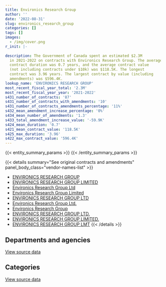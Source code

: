 ```yaml
---
title: Environics Research Group
author: ''
date: '2022-08-31'
slug: environics_research_group
categories: []
tags: []
images:
  - /img/cover.png
r_init: |-
  
description: The Government of Canada spent an estimated $2.3M
  in 2021-2022 on contracts with Environics Research Group. The average
  contract duration was 0.7 years, and the average contract value
  (not including contracts under $10k) was $118.5K. The longest
  contract was 3.96 years. The largest contract by value (including
  amendments) was $596.4K.
lookup_name: 'ENVIRONICS RESEARCH GROUP'
most_recent_fiscal_year_total: '2.3M'
most_recent_fiscal_year_year: '2021-2022'
s431_number_of_contracts: '87'
s431_number_of_contracts_with_amendments: '10'
s431_number_of_contracts_amendments_percentage: '11%'
s432_mean_amendment_increase_percentage: '0%'
s434_mean_number_of_amendments: '1.3'
s433_total_amendment_increase_value: '-59.9K'
s424_mean_duration: '0.7'
s421_mean_contract_value: '118.5K'
s425_max_duration: '3.96'
s422_max_contract_value: '596.4K'
---
```


<script src="/rmarkdown-libs/htmlwidgets/htmlwidgets.js"></script>
<link href="/rmarkdown-libs/datatables-css/datatables-crosstalk.css" rel="stylesheet" />
<script src="/rmarkdown-libs/datatables-binding/datatables.js"></script>
<script src="/rmarkdown-libs/jquery/jquery-3.6.0.min.js"></script>
<link href="/rmarkdown-libs/dt-core-bootstrap/css/dataTables.bootstrap.min.css" rel="stylesheet" />
<link href="/rmarkdown-libs/dt-core-bootstrap/css/dataTables.bootstrap.extra.css" rel="stylesheet" />
<script src="/rmarkdown-libs/dt-core-bootstrap/js/jquery.dataTables.min.js"></script>
<script src="/rmarkdown-libs/dt-core-bootstrap/js/dataTables.bootstrap.min.js"></script>
<link href="/rmarkdown-libs/crosstalk/css/crosstalk.min.css" rel="stylesheet" />
<script src="/rmarkdown-libs/crosstalk/js/crosstalk.min.js"></script>
<script src="/rmarkdown-libs/htmlwidgets/htmlwidgets.js"></script>
<link href="/rmarkdown-libs/datatables-css/datatables-crosstalk.css" rel="stylesheet" />
<script src="/rmarkdown-libs/datatables-binding/datatables.js"></script>
<script src="/rmarkdown-libs/jquery/jquery-3.6.0.min.js"></script>
<link href="/rmarkdown-libs/dt-core-bootstrap/css/dataTables.bootstrap.min.css" rel="stylesheet" />
<link href="/rmarkdown-libs/dt-core-bootstrap/css/dataTables.bootstrap.extra.css" rel="stylesheet" />
<script src="/rmarkdown-libs/dt-core-bootstrap/js/jquery.dataTables.min.js"></script>
<script src="/rmarkdown-libs/dt-core-bootstrap/js/dataTables.bootstrap.min.js"></script>
<link href="/rmarkdown-libs/crosstalk/css/crosstalk.min.css" rel="stylesheet" />
<script src="/rmarkdown-libs/crosstalk/js/crosstalk.min.js"></script>

{{< entity_summary_params >}}
{{< /entity_summary_params >}}

{{< details summary="See original contracts and amendments" panel_body_class="vendor-names-list" >}}
- [ENVIRONICS RESEARCH GROUP](https://search.open.canada.ca/en/ct/?sort=contract_value_f%20desc&page=1&search_text=%22ENVIRONICS%20RESEARCH%20GROUP%22)
- [ENVIRONICS RESEARCH GROUP LIMITED](https://search.open.canada.ca/en/ct/?sort=contract_value_f%20desc&page=1&search_text=%22ENVIRONICS%20RESEARCH%20GROUP%20LIMITED%22)
- [Environics Research Group Ltd](https://search.open.canada.ca/en/ct/?sort=contract_value_f%20desc&page=1&search_text=%22Environics%20Research%20Group%20Ltd%22)
- [Environics Research Group Limited](https://search.open.canada.ca/en/ct/?sort=contract_value_f%20desc&page=1&search_text=%22Environics%20Research%20Group%20Limited%22)
- [ENVIRONICS RESEARCH GROUP LTD](https://search.open.canada.ca/en/ct/?sort=contract_value_f%20desc&page=1&search_text=%22ENVIRONICS%20RESEARCH%20GROUP%20LTD%22)
- [Environics Research Group Ltd.](https://search.open.canada.ca/en/ct/?sort=contract_value_f%20desc&page=1&search_text=%22Environics%20Research%20Group%20Ltd.%22)
- [Environics Research Group](https://search.open.canada.ca/en/ct/?sort=contract_value_f%20desc&page=1&search_text=%22Environics%20Research%20Group%22)
- [ENVIRONICS RESEARCH GROUP LTD.](https://search.open.canada.ca/en/ct/?sort=contract_value_f%20desc&page=1&search_text=%22ENVIRONICS%20RESEARCH%20GROUP%20LTD.%22)
- [ENVIRONICS RESEARCH GROUP LIMITED.](https://search.open.canada.ca/en/ct/?sort=contract_value_f%20desc&page=1&search_text=%22ENVIRONICS%20RESEARCH%20GROUP%20LIMITED.%22)
- [ENVIRONICS RESEARCH GROUP LMT](https://search.open.canada.ca/en/ct/?sort=contract_value_f%20desc&page=1&search_text=%22ENVIRONICS%20RESEARCH%20GROUP%20LMT%22)
{{< /details >}}

## Departments and agencies

<div id="htmlwidget-1" style="width:100%;height:auto;" class="datatables html-widget"></div>
<script type="application/json" data-for="htmlwidget-1">{"x":{"style":"bootstrap","filter":"none","vertical":false,"data":[["<a href=\"/departments/aafc-aac/\">Agriculture and Agri-Food Canada<\/a>","<a href=\"/departments/cer-rec/\">Canada Energy Regulator<\/a>","<a href=\"/departments/cic/\">Immigration, Refugees and Citizenship Canada<\/a>","<a href=\"/departments/cra-arc/\">Canada Revenue Agency<\/a>","<a href=\"/departments/crtc/\">Canadian Radio-television and Telecommunications Commission<\/a>","<a href=\"/departments/dnd-mdn/\">National Defence<\/a>","<a href=\"/departments/ec/\">Environment and Climate Change Canada<\/a>","<a href=\"/departments/elections/\">Elections Canada<\/a>","<a href=\"/departments/fcac-acfc/\">Financial Consumer Agency of Canada<\/a>","<a href=\"/departments/fin/\">Department of Finance Canada<\/a>","<a href=\"/departments/hc-sc/\">Health Canada<\/a>","<a href=\"/departments/ic/\">Innovation, Science and Economic Development Canada<\/a>","<a href=\"/departments/lac-bac/\">Library and Archives Canada<\/a>","<a href=\"/departments/nrcan-rncan/\">Natural Resources Canada<\/a>","<a href=\"/departments/ocol-clo/\">Office of the Commissioner of Official Languages<\/a>","<a href=\"/departments/osfi-bsif/\">Office of the Superintendent of Financial Institutions Canada<\/a>","<a href=\"/departments/pch/\">Canadian Heritage<\/a>","<a href=\"/departments/pco-bcp/\">Privy Council Office<\/a>","<a href=\"/departments/phac-aspc/\">Public Health Agency of Canada<\/a>","<a href=\"/departments/ps-sp/\">Public Safety Canada<\/a>","<a href=\"/departments/ssc-spc/\">Shared Services Canada<\/a>","<a href=\"/departments/tbs-sct/\">Treasury Board of Canada Secretariat<\/a>","<a href=\"/departments/tc/\">Transport Canada<\/a>","<a href=\"/departments/vac-acc/\">Veterans Affairs Canada<\/a>","<a href=\"/departments/wage/\">Department for Women and Gender Equality<\/a>"],[null,null,10565.13,154709.98,null,null,44120.83,337880.37,133858.76,134634.95,497978.83,157375.43,59332.91,168115.75,null,68290.58,null,6681.74,5869.92,17325.51,83945.9,null,41386.45,98379.51,null],[13890.57,21494.53,175730.35,42727.02,null,81466.54,26124.17,null,154932.89,182876.95,127415.56,null,null,null,null,65031.23,null,159708.64,179619.58,104018.02,null,81643.54,78461.81,122472.45,null],[47720.82,84610.18,116858.36,null,132160.28,47939.93,null,75294.05,36612.63,101723.34,156073.26,null,null,149791.9,null,77368.15,211632.39,140969.62,null,72036.65,null,73105.1,null,94567.32,null],[null,141675.21,221100.93,3132.46,null,null,39922.09,149292.09,45578.99,81536.24,610036.89,48215.39,null,170979.99,136173.93,75564.13,null,153680,null,154296.26,null,null,132683.44,35390.23,73314.58]],"container":"<table class=\"table table-striped table-hover row-border order-column display\">\n  <thead>\n    <tr>\n      <th>Department<\/th>\n      <th>2018-2019<\/th>\n      <th>2019-2020<\/th>\n      <th>2020-2021<\/th>\n      <th>2021-2022<\/th>\n    <\/tr>\n  <\/thead>\n<\/table>","options":{"order":[[4,"desc"]],"pageLength":10,"autoWidth":true,"columnDefs":[{"targets":1,"render":"function(data, type, row, meta) {\n    return type !== 'display' ? data : DTWidget.formatCurrency(data, \"$\", 2, 3, \",\", \".\", true, null);\n  }"},{"targets":2,"render":"function(data, type, row, meta) {\n    return type !== 'display' ? data : DTWidget.formatCurrency(data, \"$\", 2, 3, \",\", \".\", true, null);\n  }"},{"targets":3,"render":"function(data, type, row, meta) {\n    return type !== 'display' ? data : DTWidget.formatCurrency(data, \"$\", 2, 3, \",\", \".\", true, null);\n  }"},{"targets":4,"render":"function(data, type, row, meta) {\n    return type !== 'display' ? data : DTWidget.formatCurrency(data, \"$\", 2, 3, \",\", \".\", true, null);\n  }"},{"width":"16%","targets":[1,2,3,4]},{"className":"dt-right","targets":[1,2,3,4]}],"orderClasses":false}},"evals":["options.columnDefs.0.render","options.columnDefs.1.render","options.columnDefs.2.render","options.columnDefs.3.render"],"jsHooks":[]}</script>
<p class="text-right">
<a href="https://github.com/GoC-Spending/contracts-data/tree/main/data/out/vendors/environics_research_group/summary_by_fiscal_year_by_department.csv" class="source-data-link btn btn-link">View source data</a>
</p>

## Categories

<div id="htmlwidget-2" style="width:100%;height:auto;" class="datatables html-widget"></div>
<script type="application/json" data-for="htmlwidget-2">{"x":{"style":"bootstrap","filter":"none","vertical":false,"data":[["<a href=\"/categories/professional_services/\">Professional services<\/a>"],[2020452.53],[1617613.86],[1618464],[2272572.82]],"container":"<table class=\"table table-striped table-hover row-border order-column display\">\n  <thead>\n    <tr>\n      <th>Category<\/th>\n      <th>2018-2019<\/th>\n      <th>2019-2020<\/th>\n      <th>2020-2021<\/th>\n      <th>2021-2022<\/th>\n    <\/tr>\n  <\/thead>\n<\/table>","options":{"order":[[4,"desc"]],"dom":"t","pageLength":30,"autoWidth":true,"columnDefs":[{"targets":1,"render":"function(data, type, row, meta) {\n    return type !== 'display' ? data : DTWidget.formatCurrency(data, \"$\", 2, 3, \",\", \".\", true, null);\n  }"},{"targets":2,"render":"function(data, type, row, meta) {\n    return type !== 'display' ? data : DTWidget.formatCurrency(data, \"$\", 2, 3, \",\", \".\", true, null);\n  }"},{"targets":3,"render":"function(data, type, row, meta) {\n    return type !== 'display' ? data : DTWidget.formatCurrency(data, \"$\", 2, 3, \",\", \".\", true, null);\n  }"},{"targets":4,"render":"function(data, type, row, meta) {\n    return type !== 'display' ? data : DTWidget.formatCurrency(data, \"$\", 2, 3, \",\", \".\", true, null);\n  }"},{"width":"16%","targets":[1,2,3,4]},{"className":"dt-right","targets":[1,2,3,4]}],"orderClasses":false,"lengthMenu":[10,25,30,50,100]}},"evals":["options.columnDefs.0.render","options.columnDefs.1.render","options.columnDefs.2.render","options.columnDefs.3.render"],"jsHooks":[]}</script>
<p class="text-right">
<a href="https://github.com/GoC-Spending/contracts-data/tree/main/data/out/vendors/environics_research_group/summary_by_fiscal_year_by_category.csv" class="source-data-link btn btn-link">View source data</a>
</p>

